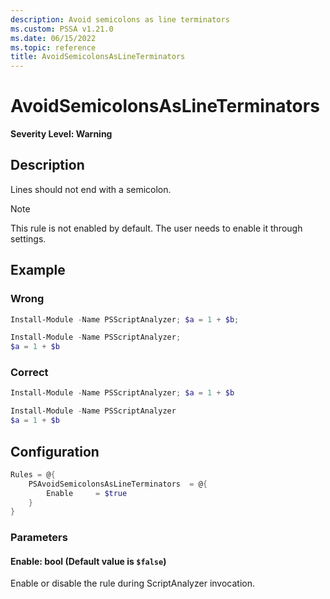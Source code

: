 ```yaml
---
description: Avoid semicolons as line terminators
ms.custom: PSSA v1.21.0
ms.date: 06/15/2022
ms.topic: reference
title: AvoidSemicolonsAsLineTerminators
---
```

# AvoidSemicolonsAsLineTerminators

**Severity Level: Warning**

## Description

Lines should not end with a semicolon.

> [!NOTE]
> This rule is not enabled by default. The user needs to enable it through settings.

## Example

### Wrong

```powershell
Install-Module -Name PSScriptAnalyzer; $a = 1 + $b;
```

```powershell
Install-Module -Name PSScriptAnalyzer;
$a = 1 + $b
```

### Correct

```powershell
Install-Module -Name PSScriptAnalyzer; $a = 1 + $b
```

```powershell
Install-Module -Name PSScriptAnalyzer
$a = 1 + $b
```

## Configuration

```powershell
Rules = @{
    PSAvoidSemicolonsAsLineTerminators  = @{
        Enable     = $true
    }
}
```

### Parameters

#### Enable: bool (Default value is `$false`)

Enable or disable the rule during ScriptAnalyzer invocation.
